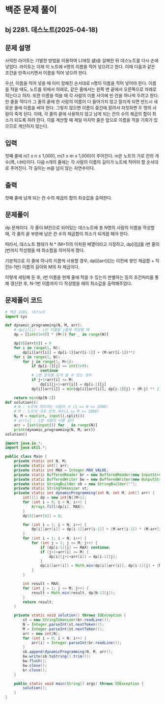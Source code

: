 # 백준 문제 풀이

## bj 2281. 데스노트(2025-04-18)

## 문제 설명

사악한 라이토는 기발한 방법을 이용하여 L(애칭 섊)을 살해한 뒤 데스노트를 다시 손에 넣었다. 라이토는 이제 이 노트에 n명의 이름을 적어 넣으려고 한다. 이때 다음과 같은 조건을 만족시키면서 이름을 적어 넣으려 한다.

우선, 이름을 적어 넣을 때 이미 정해진 순서대로 n명의 이름을 적어 넣어야 한다. 이름을 적을 때도, 노트를 위에서 아래로, 같은 줄에서는 왼쪽 맨 끝에서 오른쪽으로 차례로 적는다고 하자. 또한 이름을 적을 때 각 사람의 이름 사이에 빈 칸을 하나씩 두려고 한다. 한 줄을 적다가 그 줄의 끝에 한 사람의 이름이 다 들어가지 않고 잘리게 되면 반드시 새로운 줄에 이름을 써야 한다. 그렇지 않으면 이름이 중간에 잘려서 자칫하면 두 명의 사람이 죽게 된다. 이때, 각 줄의 끝에 사용하지 않고 남게 되는 칸의 수의 제곱의 합이 최소가 되도록 하려 한다. 이를 계산할 때 제일 마지막 줄은 앞으로 이름을 적을 기회가 있으므로 계산하지 않는다.

## 입력

첫째 줄에 n(1 ≤ n ≤ 1,000), m(1 ≤ m ≤ 1,000)이 주어진다. m은 노트의 가로 칸의 개수(폭, 너비)이다. 다음 n개의 줄에는 각 사람의 이름의 길이가 노트에 적어야 할 순서대로 주어진다. 각 길이는 m을 넘지 않는 자연수이다.

## 출력

첫째 줄에 남게 되는 칸 수의 제곱의 합의 최솟값을 출력한다.

## 문제풀이

dp 문제이다. 각 줄이 M칸으로 되어있는 데스노트에 총 N명의 사람의 이름을 작성할 때, 각 줄의 끝 부분에 남은 칸 수의 제곱합이 최소가 되게끔 해야 한다.

따라서, 데스노트 형태가 N \* (M+1)의 이차원 배열이라고 가정하고, dp[i][j]를 i번 줄의 j번까지 작성했을 때 최소합을 의미하게 했다.

기본적으로 각 줄에 하나의 이름씩 사용할 경우, dp[i]arr[i]]는 이전에 쌓인 제곱합 + 직전(i-1번) 이름의 길이와 M의 차 제곱이다.

이렇게 세팅해 둔 후, i번 이름을 현재 줄에 적을 수 있는지 판별하는 등의 조건처리를 통해 갱신한 후, N-1번 이름까지 다 작성했을 때의 최소값을 출력해주었다.

## 문제풀이 코드

```python
# 백준 2281. 데스노트
import sys

def dynamic_programming(N, M, arr):
    # dp[i][j] : i번 이름을 j줄에 작성할 때
    dp = [[int(1e9)] * (M+1) for _ in range(N)]

    dp[0][arr[0]] = 0
    for i in range(1, N):
        dp[i][arr[i]] = dp[i-1][arr[i-1]] + (M-arr[i-1])**2
    for i in range(1, N):
        for j in range(1, M+1):
            if dp[i-1][j] == int(1e9):
                continue
            # i번 문자를 당겨 쓸 수 있는 경우
            if j+1+arr[i] <= M:
                dp[i][j+1+arr[i]] = dp[i-1][j]
            dp[i][arr[i]] = min(dp[i][arr[i]], dp[i-1][j] + (M-j) ** 2)

    return min(dp[N-1])
def solution():
    # N : 노트에 적으려는 사람의 수 (1 <= N <= 1000)
    # M : 노트의 가로 칸의 개수(1 <= M <= 1000)
    N, M = map(int, input().split())
    # arr[i] : i번 사람의 이름 길이
    arr = [int(input()) for _ in range(N)]
    print(dynamic_programming(N, M, arr))
solution()
```

```java
import java.io.*;
import java.util.*;

public class Main {
    private static int N, M;
    private static int[] arr;
    private static int MAX = Integer.MAX_VALUE;
    private static BufferedReader br = new BufferedReader(new InputStreamReader(System.in));
    private static BufferedWriter bw = new BufferedWriter(new OutputStreamWriter(System.out));
    private static StringBuilder sb = new StringBuilder("");
    private static StringTokenizer st;
    private static int dynamicProgramming(int N, int M, int[] arr) {
        int[][] dp = new int[N][M+1];
        for (int i = 0; i < N; i++) {
            Arrays.fill(dp[i], MAX);
        }
        dp[0][arr[0]] = 0;

        for (int i = 1; i < N; i++) {
            dp[i][arr[i]] = dp[i-1][arr[i-1]] + (M-arr[i-1]) * (M-arr[i-1]);
        }
        for (int i = 1; i < N; i++) {
            for (int j = 1; j <= M; j++) {
                if (dp[i-1][j] == MAX) continue;
                if (j+1+arr[i] <= M) {
                    dp[i][j+1+arr[i]] = dp[i-1][j];
                }
                dp[i][arr[i]] = Math.min(dp[i][arr[i]], dp[i-1][j] + (M-j) * (M-j));
            }
        }

        int result = MAX;
        for (int j = 1; j <= M; j++) {
            result = Math.min(result, dp[N-1][j]);
        }
        return result;
    }

    private static void solution() throws IOException {
        st = new StringTokenizer(br.readLine());
        N = Integer.parseInt(st.nextToken());
        M = Integer.parseInt(st.nextToken());
        arr = new int[N];
        for (int i = 0; i < N; i++) {
            arr[i] = Integer.parseInt(br.readLine());
        }
        sb.append(dynamicProgramming(N, M, arr));
        bw.write(sb.toString().trim());
        bw.flush();
        bw.close();
        br.close();
    }

    public static void main(String[] args) throws IOException {
        solution();
    }
}
```
